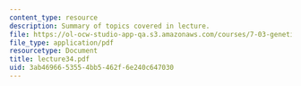 ```yaml
---
content_type: resource
description: Summary of topics covered in lecture.
file: https://ol-ocw-studio-app-qa.s3.amazonaws.com/courses/7-03-genetics-fall-2004/3ab4696653554bb5462f6e240c647030_lecture34.pdf
file_type: application/pdf
resourcetype: Document
title: lecture34.pdf
uid: 3ab46966-5355-4bb5-462f-6e240c647030
---
```

